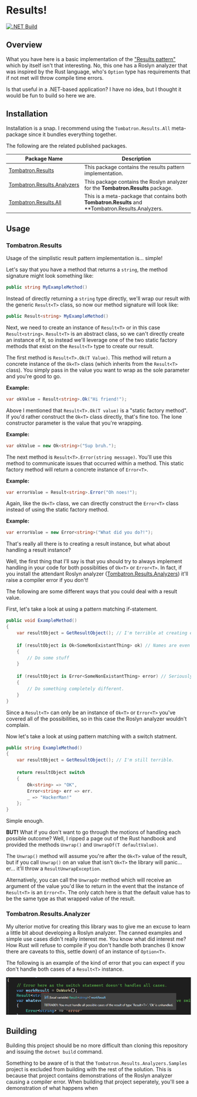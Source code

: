 # Results!

[![.NET Build](https://github.com/tombatron/Tombatron.Results/actions/workflows/build.yml/badge.svg)](https://github.com/tombatron/Tombatron.Results/actions/workflows/build.yml)

## Overview

What you have here is a basic implementation of the ["Results pattern"](https://www.milanjovanovic.tech/blog/functional-error-handling-in-dotnet-with-the-result-pattern) which by itself isn't that interesting. No, this one has a Roslyn analyzer that was inspired by the Rust language, who's `Option` type has requirements that if not met will throw compile time errors. 

Is that useful in a .NET-based application? I have no idea, but I thought it would be fun to build so here we are. 

## Installation

Installation is a snap. I recommend using the `Tombatron.Results.All` meta-package since it bundles everything together. 

The following are the related published packages. 


|Package Name                                                                                | Description                                                                                        |
|--------------------------------------------------------------------------------------------|----------------------------------------------------------------------------------------------------|
| [Tombatron.Results](https://www.nuget.org/packages/Tombatron.Results/)                     | This package contains the results pattern implementation.                                          |
| [Tombatron.Results.Analyzers](https://www.nuget.org/packages/Tombatron.Results.Analyzers/) | This package contains the Roslyn analyzer for the **Tombatron.Results** package.                   |
| [Tombatron.Results.All](https://www.nuget.org/packages/Tombatron.Results.All/)             | This is a meta-package that contains both **Tombatron.Results** and **Tombatron.Results.Analyzers. |

## Usage

### Tombatron.Results

Usage of the simplistic result pattern implementation is... simple!

Let's say that you have a method that returns a `string`, the method signature might look something like:

```csharp
public string MyExampleMethod()
```

Instead of directly returning a `string` type directly, we'll wrap our result with the generic `Result<T>` class, so now our method signature will look like:

```csharp
public Result<string> MyExampleMethod()
```

Next, we need to create an instance of `Result<T>` or in this case `Result<string>`. `Result<T>` is an abstract class, so we can't directly create an instance of it, so instead we'll leverage one of the two static factory methods that exist on the `Result<T>` type to create our result. 

The first method is `Result<T>.Ok(T Value)`. This method will return a concrete instance of the `Ok<T>` class (which inherits from the `Result<T>` class). You simply pass in the value you want to wrap as the sole parameter and you're good to go. 

**Example:**

```csharp
var okValue = Result<string>.Ok("Hi friend!");
```

Above I mentioned that `Result<T>.Ok(T value)` is a "static factory method". If you'd rather construct the `Ok<T>` class directly, that's fine too. The lone constructor parameter is the value that you're wrapping. 

**Example:**

```csharp
var okValue = new Ok<string>("Sup bruh.");
```

The next method is `Result<T>.Error(string message)`. You'll use this method to communicate issues that occurred within a method. This static factory method will return a concrete instance of `Error<T>`.

**Example:**

```csharp
var errorValue = Result<string>.Error("Oh noes!");
```

Again, like the `Ok<T>` class, we can directly construct the `Error<T>` class instead of using the static factory method. 

**Example:**

```csharp
var errorValue = new Error<string>("What did you do?!");
```

That's really all there is to creating a result instance, but what about handling a result instance?

Well, the first thing that I'll say is that you should try to always implement handling in your code for both possiblities of `Ok<T>` or `Error<T>`. In fact, if you install the attendant Roslyn analyzer ([Tombatron.Results.Analyzers](https://www.nuget.org/packages/Tombatron.Results.Analyzers/)) it'll raise a compiler error if you don't!

The following are some different ways that you could deal with a result value. 

First, let's take a look at using a pattern matching if-statement.

```csharp
public void ExampleMethod()
{
    var resultObject = GetResultObject(); // I'm terrible at creating examples.

    if (resultObject is Ok<SomeNonExistantThing> ok) // Names are even more difficult. 
    {
        // Do some stuff
    }

    if (resultObject is Error<SomeNonExistantThing> error) // Seriously.
    {
        // Do something completely different. 
    }
}
```

Since a `Result<T>` can only be an instance of `Ok<T>` or `Error<T>` you've covered all of the possibilities, so in this case the Roslyn analyzer wouldn't complain. 

Now let's take a look at using pattern matching with a switch statment. 

```csharp
public string ExampleMethod()
{
    var resultObject = GetResultObject(); // I'm still terrible.

    return resultObject switch 
    {
        Ok<string> => "OK",
        Error<string> err => err.
        _ => "HackerMan!"
    };
}
```

Simple enough. 

**BUT!** What if you don't want to go through the motions of handling each possible outcome? Well, I ripped a page out of the Rust handbook and provided the methods `Unwrap()` and `UnwrapOf(T defaultValue)`. 

The `Unwrap()` method will assume you're after the `Ok<T>` value of the result, but if you call `Unwrap()` on an value that isn't `Ok<T>` the library will panic... er... it'll throw a `ResultUnwrapException`.

Alternatively, you can call the `UnwrapOr` method which will receive an argument of the value you'd like to return in the event that the instance of `Result<T>` is an `Error<T>`. The only catch here is that the default value has to be the same type as that wrapped value of the result. 

### Tombatron.Results.Analyzer

My ulterior motive for creating this library was to give me an excuse to learn a little bit about developing a Roslyn analyzer. The canned examples and simple use cases didn't really interest me. You know what did interest me? How Rust will refuse to compile if you don't handle both branches (I know there are caveats to this, settle down) of an instance of `Option<T>`.

The following is an example of the kind of error that you can expect if you don't handle both cases of a `Result<T>` instance. 

![](.github/compiler_error.png)

## Building

Building this project should be no more difficult than cloning this repository and issuing the `dotnet build` command.

Something to be aware of is that the `Tombatron.Results.Analyzers.Samples` project is excluded from building with the rest of the solution. This is because that project contains demonstrations of the Roslyn analyzer causing a compiler error. When building that project seperately, you'll see a demonstration of what happens when 